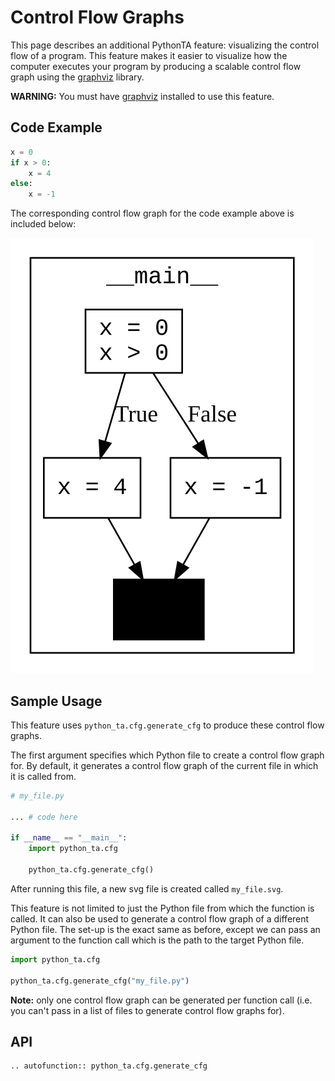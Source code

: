 # Control Flow Graphs

This page describes an additional PythonTA feature: visualizing the control flow of a program.
This feature makes it easier to visualize how the computer executes your program by producing a scalable control flow graph using the [graphviz] library.

**WARNING:** You must have [graphviz](https://www.graphviz.org/download/) installed to use this feature.

## Code Example

```python
x = 0
if x > 0:
    x = 4
else:
    x = -1
```

The corresponding control flow graph for the code example above is included below:

![if_else.svg](images/if_else.svg)

## Sample Usage

This feature uses `python_ta.cfg.generate_cfg` to produce these control flow graphs.

The first argument specifies which Python file to create a control flow graph for. By default, it generates a control flow graph of the current file in which it is called from.

```python
# my_file.py

... # code here

if __name__ == "__main__":
    import python_ta.cfg

    python_ta.cfg.generate_cfg()
```

After running this file, a new svg file is created called `my_file.svg`.

This feature is not limited to just the Python file from which the function is called. It can also be used to generate a control flow graph of a different Python file. The set-up is the exact same as before, except we can pass an argument to the function call which is the path to the target Python file.

```python
import python_ta.cfg

python_ta.cfg.generate_cfg("my_file.py")
```

**Note:** only one control flow graph can be generated per function call (i.e. you can't pass in a list of files to generate control flow graphs for).

## API

```{eval-rst}
.. autofunction:: python_ta.cfg.generate_cfg
```

[graphviz]: https://www.graphviz.org/
